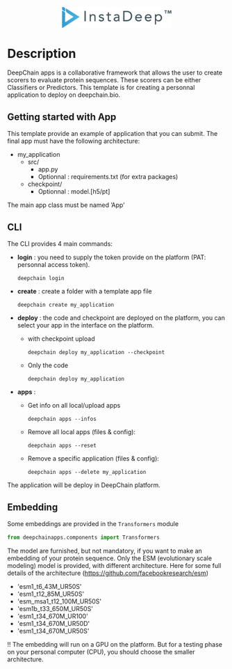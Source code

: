 
<p align="center">
  <img width="50%" src="./.docs/source/_static/logo-instadeep-longeur.png">
</p>

# Description
DeepChain apps is a collaborative framework that allows the user to create scorers to evaluate protein sequences. These scorers can be either Classifiers or Predictors. This template is for creating a personnal application to deploy on deepchain.bio.

## Getting started with App

This template provide an example of application that you can submit.
The final app must have the following architecture:

- my_application
  - src/
    - app.py
    - Optionnal : requirements.txt (for extra packages)
  - checkpoint/
    - Optionnal : model.[h5/pt]

The main app class must be named ’App’

## CLI

The CLI provides 4 main commands:

- **login** : you need to supply the token provide on the platform (PAT: personnal access token).

  ```
  deepchain login
  ```

- **create** : create a folder with a template app file

  ```
  deepchain create my_application
  ```

- **deploy** : the code and checkpoint are deployed on the platform, you can select your app in the interface on the platform.
  - with checkpoint upload

    ```
    deepchain deploy my_application --checkpoint
    ```

  - Only the code

    ```
    deepchain deploy my_application
    ```

- **apps** :
  - Get info on all local/upload apps

    ```
    deepchain apps --infos
    ```

  - Remove all local apps (files & config):

    ```
    deepchain apps --reset
    ```

  - Remove a specific application (files & config):

    ```
    deepchain apps --delete my_application
    ```

The application will be deploy in DeepChain platform.

## Embedding

Some embeddings are provided in the `Transformers` module

```python
from deepchainapps.components import Transformers
```

The model are furnished, but not mandatory, if you want to make an embedding of your protein sequence.
Only the ESM (evolutionary scale modeling) model is provided, with different architecture.
Here for some full details of the architecture (https://github.com/facebookresearch/esm)

- 'esm1_t6_43M_UR50S'
- 'esm1_t12_85M_UR50S'
- 'esm_msa1_t12_100M_UR50S'
- 'esm1b_t33_650M_UR50S'
- 'esm1_t34_670M_UR100'
- 'esm1_t34_670M_UR50D'
- 'esm1_t34_670M_UR50S'

!! The embedding will run on a GPU on the platform. But for a testing phase on your personal computer (CPU), you should choose the smaller architecture.
